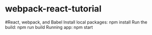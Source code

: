 # webpack-react-tutorial
#React, webpack, and Babel
Install local packages: npm install
Run the build: npm run build
Running app: npm start
